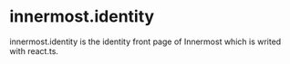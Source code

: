 # innermost.identity
innermost.identity is the identity front page of Innermost which is writed with react.ts.